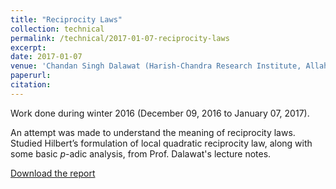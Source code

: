 ```yaml
---
title: "Reciprocity Laws"
collection: technical
permalink: /technical/2017-01-07-reciprocity-laws
excerpt:
date: 2017-01-07
venue: 'Chandan Singh Dalawat (Harish-Chandra Research Institute, Allahabad)'
paperurl: 
citation: 
---
```

Work done during winter 2016 (December 09, 2016 to January 07, 2017).

An attempt was made to understand the meaning of reciprocity laws. Studied Hilbert’s formulation of local quadratic reciprocity law, along with some basic $p$-adic analysis, from Prof. Dalawat's lecture notes.

[Download the report](http://gkorpal.github.io/files/winter2016-reciprocity_laws-gaurish.pdf)
